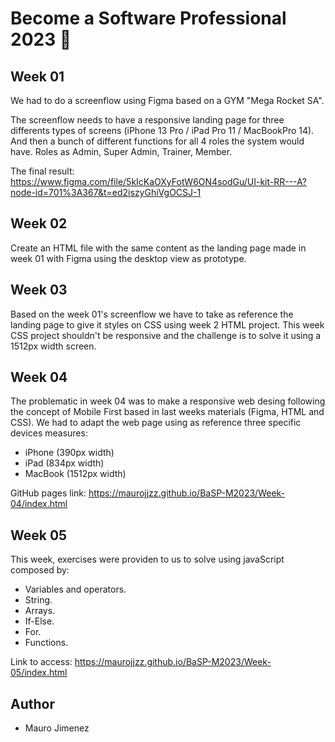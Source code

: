 #  Become a Software Professional 2023 🚀

## Week 01
We had to do a screenflow using Figma based on a GYM "Mega Rocket SA". 

The screenflow needs to have a responsive landing page for three differents types of screens (iPhone 13 Pro / iPad Pro 11 / MacBookPro 14). And then a bunch of different functions for all 4 roles the system would have. Roles as Admin, Super Admin, Trainer, Member.

The final result: https://www.figma.com/file/5kIcKaOXyFotW6ON4sodGu/UI-kit-RR---A?node-id=701%3A367&t=ed2iszyGhiVgOCSJ-1



## Week 02
Create an HTML file with the same content as the landing page made in week 01 with Figma using the desktop view as prototype.

## Week 03
Based on the week 01's screenflow we have to take as reference the landing page to give it styles on CSS using week 2 HTML project. This week CSS project shouldn't be responsive and the challenge is to solve it using a 1512px width screen.

## Week 04 
The problematic in week 04 was to make a responsive web desing following the concept of Mobile First  based in last weeks materials (Figma, HTML and CSS). We had to adapt the web page using as reference three specific devices measures:
- iPhone (390px width) 
- iPad (834px width)
- MacBook (1512px width)

GitHub pages link: 
https://maurojjzz.github.io/BaSP-M2023/Week-04/index.html

## Week 05
This week, exercises were providen to us to solve using javaScript composed by:
- Variables and operators.
- String.
- Arrays.
- If-Else.
- For.
- Functions.

Link to access: https://maurojjzz.github.io/BaSP-M2023/Week-05/index.html

## Author
- Mauro Jimenez